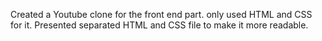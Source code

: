 Created a Youtube clone for the front end part. 
only used HTML and CSS for it.
Presented separated HTML and CSS file to make it more readable. 
